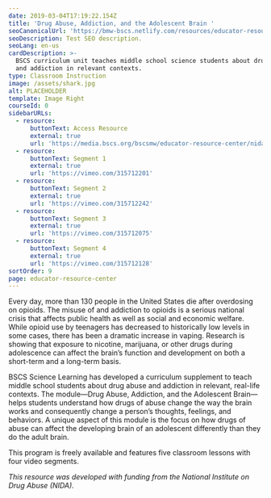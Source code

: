 ```yaml
---
date: 2019-03-04T17:19:22.154Z
title: 'Drug Abuse, Addiction, and the Adolescent Brain '
seoCanonicalUrl: 'https://bmw-bscs.netlify.com/resources/educator-resource-center/drug-abuse'
seoDescription: Test SEO description.
seoLang: en-us
cardDescription: >-
  BSCS curriculum unit teaches middle school science students about drug abuse
  and addiction in relevant contexts.
type: Classroom Instruction
image: /assets/shark.jpg
alt: PLACEHOLDER
template: Image Right
courseId: 0
sidebarURLs:
  - resource:
      buttonText: Access Resource
      external: true
      url: 'https://media.bscs.org/bscsmw/educator-resource-center/nida--full.pdf'
  - resource:
      buttonText: Segment 1
      external: true
      url: 'https://vimeo.com/315712201'
  - resource:
      buttonText: Segment 2
      external: true
      url: 'https://vimeo.com/315712242'
  - resource:
      buttonText: Segment 3
      external: true
      url: 'https://vimeo.com/315712075'
  - resource:
      buttonText: Segment 4
      external: true
      url: 'https://vimeo.com/315712128'
sortOrder: 9
page: educator-resource-center
---
```

Every day, more than 130 people in the United States die after overdosing on opioids. The misuse of and addiction to opioids is a serious national crisis that affects public health as well as social and economic welfare. While opioid use by teenagers has decreased to historically low levels in some cases, there has been a dramatic increase in vaping. Research is showing that exposure to nicotine, marijuana, or other drugs during adolescence can affect the brain’s function and development on both a short-term and a long-term basis.

BSCS Science Learning has developed a curriculum supplement to teach middle school students about drug abuse and addiction in relevant, real-life contexts. The module—Drug Abuse, Addiction, and the Adolescent Brain—helps students understand how drugs of abuse change the way the brain works and consequently change a person’s thoughts, feelings, and behaviors. A unique aspect of this module is the focus on how drugs of abuse can affect the developing brain of an adolescent differently than they do the adult brain.

This program is freely available and features five classroom lessons with four video segments.

<!-- Four of the lessons are centered around a short video. View the segments below: -->

<!-- * <a href="https://vimeo.com/315712201" target="_blank" rel="noopener noreferrer">Segment 1&nbsp;<sup><i style="font-size: .65rem;" class="fas fa-external-link-alt"></i></sup></a>
* <a href="https://vimeo.com/315712242" target="_blank" rel="noopener noreferrer">Segment 2&nbsp;<sup><i style="font-size: .65rem;" class="fas fa-external-link-alt"></i></sup></a>
* <a href="https://vimeo.com/315712075" target="_blank" rel="noopener noreferrer">Segment 3&nbsp;<sup><i style="font-size: .65rem;" class="fas fa-external-link-alt"></i></sup></a>
* <a href="https://vimeo.com/315712128" target="_blank" rel="noopener noreferrer">Segment 4&nbsp;<sup><i style="font-size: .65rem;" class="fas fa-external-link-alt"></i></sup></a> -->

_This resource was developed with funding from the National Institute on Drug Abuse (NIDA)._
